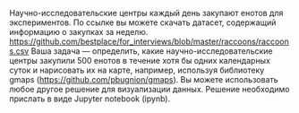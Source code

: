 Научно-исследовательские центры каждый день закупают енотов для экспериментов. По ссылке вы можете скачать датасет, содержащий информацию о закупках за неделю. https://github.com/bestplace/for_interviews/blob/master/raccoons/raccoons.csv Ваша задача — определить, какие научно-исследовательские центры закупили 500 енотов в течение хотя бы одних календарных суток и нарисовать их на карте, например, используя библиотеку gmaps (https://github.com/pbugnion/gmaps). Вы можете использовать любое другое решение для визуализации данных. Решение необходимо прислать в виде Jupyter notebook (ipynb).

